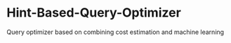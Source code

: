 # Hint-Based-Query-Optimizer
Query optimizer based on combining cost estimation and machine learning
